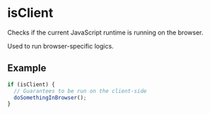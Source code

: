 # isClient

Checks if the current JavaScript runtime is running on the browser.

Used to run browser-specific logics.

## Example

```typescript
if (isClient) {
  // Guarantees to be run on the client-side
  doSomethingInBrowser();
}
```
